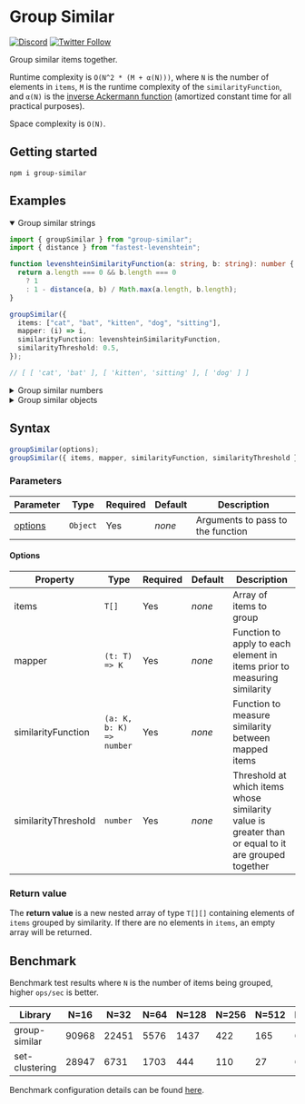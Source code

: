 # Group Similar

[![Discord](https://discord.com/api/guilds/258167954913361930/embed.png)](https://discord.gg/WjEFnzC) [![Twitter Follow](https://img.shields.io/twitter/follow/peterthehan.svg?style=social)](https://twitter.com/peterthehan)

Group similar items together.

Runtime complexity is `O(N^2 * (M + α(N)))`, where `N` is the number of elements in `items`, `M` is the runtime complexity of the `similarityFunction`, and `α(N)` is the [inverse Ackermann function](https://en.wikipedia.org/wiki/Disjoint-set_data_structure#Time_complexity) (amortized constant time for all practical purposes).

Space complexity is `O(N)`.

## Getting started

```
npm i group-similar
```

## Examples

<details open>

<summary>Group similar strings</summary>

```ts
import { groupSimilar } from "group-similar";
import { distance } from "fastest-levenshtein";

function levenshteinSimilarityFunction(a: string, b: string): number {
  return a.length === 0 && b.length === 0
    ? 1
    : 1 - distance(a, b) / Math.max(a.length, b.length);
}

groupSimilar({
  items: ["cat", "bat", "kitten", "dog", "sitting"],
  mapper: (i) => i,
  similarityFunction: levenshteinSimilarityFunction,
  similarityThreshold: 0.5,
});

// [ [ 'cat', 'bat' ], [ 'kitten', 'sitting' ], [ 'dog' ] ]
```

</details>

<details>

<summary>Group similar numbers</summary>

```ts
import { groupSimilar } from "group-similar";

function evenOddSimilarityFunction(a: number, b: number): number {
  return Number(a % 2 === b % 2);
}

groupSimilar({
  items: [1, 5, 10, 0, 2, 123],
  mapper: (i) => i,
  similarityFunction: evenOddSimilarityFunction,
  similarityThreshold: 1,
});

// [ [ 1, 5, 123 ], [ 10, 0, 2 ] ]
```

</details>

<details>

<summary>Group similar objects</summary>

```ts
import { groupSimilar } from "group-similar";
import { distance } from "fastest-levenshtein";

function nestedMapper(object: { a: { b: { value: string } } }): string {
  return object.a.b.value;
}

function levenshteinSimilarityFunction(a: string, b: string): number {
  return a.length === 0 && b.length === 0
    ? 1
    : 1 - distance(a, b) / Math.max(a.length, b.length);
}

groupSimilar({
  items: [
    { a: { b: { value: "sitting" } } },
    { a: { b: { value: "dog" } } },
    { a: { b: { value: "kitten" } } },
    { a: { b: { value: "bat" } } },
    { a: { b: { value: "cat" } } },
  ],
  mapper: nestedMapper,
  similarityFunction: levenshteinSimilarityFunction,
  similarityThreshold: 0.5,
});

// [
//   [{ a: { b: { value: "sitting" } } }, { a: { b: { value: "kitten" } } }],
//   [{ a: { b: { value: "dog" } } }],
//   [{ a: { b: { value: "bat" } } }, { a: { b: { value: "cat" } } }],
// ]
```

</details>

## Syntax

```ts
groupSimilar(options);
groupSimilar({ items, mapper, similarityFunction, similarityThreshold });
```

### Parameters

| Parameter           | Type     | Required | Default | Description                       |
| ------------------- | -------- | -------- | ------- | --------------------------------- |
| [options](#options) | `Object` | Yes      | _none_  | Arguments to pass to the function |

#### Options

| Property            | Type                     | Required | Default | Description                                                                                         |
| ------------------- | ------------------------ | -------- | ------- | --------------------------------------------------------------------------------------------------- |
| items               | `T[]`                    | Yes      | _none_  | Array of items to group                                                                             |
| mapper              | `(t: T) => K`            | Yes      | _none_  | Function to apply to each element in items prior to measuring similarity                            |
| similarityFunction  | `(a: K, b: K) => number` | Yes      | _none_  | Function to measure similarity between mapped items                                                 |
| similarityThreshold | `number`                 | Yes      | _none_  | Threshold at which items whose similarity value is greater than or equal to it are grouped together |

### Return value

The **return value** is a new nested array of type `T[][]` containing elements of `items` grouped by similarity. If there are no elements in `items`, an empty array will be returned.

## Benchmark

Benchmark test results where `N` is the number of items being grouped, higher `ops/sec` is better.

| Library        | N=16  | N=32  | N=64 | N=128 | N=256 | N=512 | N=1024 | N=2048 |
| -------------- | ----- | ----- | ---- | ----- | ----- | ----- | ------ | ------ |
| group-similar  | 90968 | 22451 | 5576 | 1437  | 422   | 165   | 69     | 25     |
| set-clustering | 28947 | 6731  | 1703 | 444   | 110   | 27    | 6      | 1      |

Benchmark configuration details can be found [here](./test/benchmark.ts).

